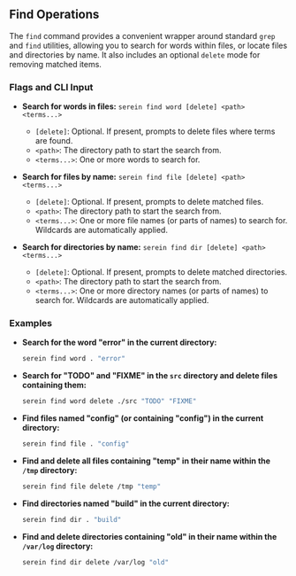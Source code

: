 ## Find Operations

The `find` command provides a convenient wrapper around standard `grep` and `find` utilities, allowing you to search for words within files, or locate files and directories by name. It also includes an optional `delete` mode for removing matched items.

### Flags and CLI Input

*   **Search for words in files:**
    `serein find word [delete] <path> <terms...>`
    - `[delete]`: Optional. If present, prompts to delete files where terms are found.
    - `<path>`: The directory path to start the search from.
    - `<terms...>`: One or more words to search for.

*   **Search for files by name:**
    `serein find file [delete] <path> <terms...>`
    - `[delete]`: Optional. If present, prompts to delete matched files.
    - `<path>`: The directory path to start the search from.
    - `<terms...>`: One or more file names (or parts of names) to search for. Wildcards are automatically applied.

*   **Search for directories by name:**
    `serein find dir [delete] <path> <terms...>`
    - `[delete]`: Optional. If present, prompts to delete matched directories.
    - `<path>`: The directory path to start the search from.
    - `<terms...>`: One or more directory names (or parts of names) to search for. Wildcards are automatically applied.

### Examples

*   **Search for the word "error" in the current directory:**
    ```bash
    serein find word . "error"
    ```

*   **Search for "TODO" and "FIXME" in the `src` directory and delete files containing them:**
    ```bash
    serein find word delete ./src "TODO" "FIXME"
    ```

*   **Find files named "config" (or containing "config") in the current directory:**
    ```bash
    serein find file . "config"
    ```

*   **Find and delete all files containing "temp" in their name within the `/tmp` directory:**
    ```bash
    serein find file delete /tmp "temp"
    ```

*   **Find directories named "build" in the current directory:**
    ```bash
    serein find dir . "build"
    ```

*   **Find and delete directories containing "old" in their name within the `/var/log` directory:**
    ```bash
    serein find dir delete /var/log "old"
    ```
